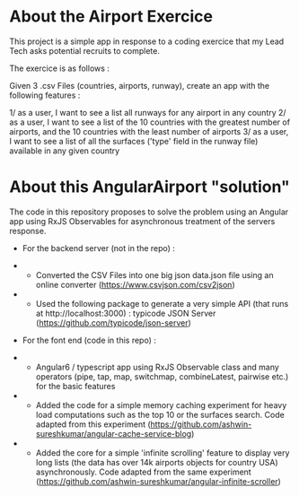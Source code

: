 # About the Airport Exercice

This project is a simple app in response to a coding exercice that my Lead Tech asks potential recruits to complete.

The exercice is as follows :

Given 3 .csv Files (countries, airports, runway), create an app with the following features :

1/ as a user, I want to see a list all runways for any airport in any country
2/ as a user, I want to see a list of the 10 countries with the greatest number of airports, and the 10 countries with the least number of airports
3/ as a user, I want to see a list of all the surfaces ('type' field in the runway file) available in any given country

# About this AngularAirport "solution"

The code in this repository proposes to solve the problem using an Angular app using RxJS Observables for asynchronous treatment of the servers response.

- For the backend server (not in the repo) : 
- - Converted the CSV Files into one big json data.json file using an online converter (https://www.csvjson.com/csv2json)
- - Used the following package to generate a very simple API (that runs at http://localhost:3000) : typicode JSON Server (https://github.com/typicode/json-server)

- For the font end (code in this repo) :
- - Angular6 / typescript app using RxJS Observable class and many operators (pipe, tap, map, switchmap, combineLatest, pairwise etc.) for the basic features
- - Added the code for a simple memory caching experiment for heavy load computations such as the top 10 or the surfaces search. Code adapted from this experiment (https://github.com/ashwin-sureshkumar/angular-cache-service-blog)
- - Added the core for a simple 'infinite scrolling' feature to display very long lists (the data has over 14k airports objects for country USA) asynchronously. Code adapted from the same experiment (https://github.com/ashwin-sureshkumar/angular-infinite-scroller)
